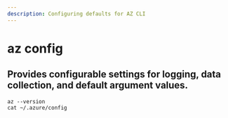 ```yaml
---
description: Configuring defaults for AZ CLI
---
```


# az config

## Provides configurable settings for logging, data collection, and default argument values.

```text
az --version
cat ~/.azure/config
```

                                                                                                                                                                                                                                                                                                                                                                                                                                                                                                                                                                                                                                                                                                                                                                                                                                                                                                                                                                                                                                                                                                                                                                                                                                                                                                                                                                                                                                                